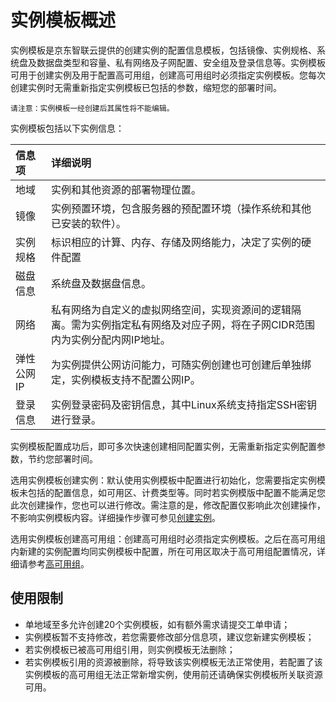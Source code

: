 # 实例模板概述
实例模板是京东智联云提供的创建实例的配置信息模板，包括镜像、实例规格、系统盘及数据盘类型和容量、私有网络及子网配置、安全组及登录信息等。实例模板可用于创建实例及用于配置高可用组，创建高可用组时必须指定实例模板。您每次创建实例时无需重新指定实例模板已包括的参数，缩短您的部署时间。
	
	请注意：实例模板一经创建后其属性将不能编辑。

实例模板包括以下实例信息：

信息项|详细说明
:---|:---
地域|实例和其他资源的部署物理位置。
镜像|实例预置环境，包含服务器的预配置环境（操作系统和其他已安装的软件）。
实例规格|标识相应的计算、内存、存储及网络能力，决定了实例的硬件配置
磁盘信息|系统盘及数据盘信息。
网络|私有网络为自定义的虚拟网络空间，实现资源间的逻辑隔离。需为实例指定私有网络及对应子网，将在子网CIDR范围内为实例分配内网IP地址。
弹性公网IP|为实例提供公网访问能力，可随实例创建也可创建后单独绑定，实例模板支持不配置公网IP。
登录信息|实例登录密码及密钥信息，其中Linux系统支持指定SSH密钥进行登录。

实例模板配置成功后，即可多次快速创建相同配置实例，无需重新指定实例配置参数，节约您部署时间。

选用实例模板创建实例：默认使用实例模板中配置进行初始化，您需要指定实例模板未包括的配置信息，如可用区、计费类型等。同时若实例模版中配置不能满足您此次创建操作，您也可以进行修改。需注意的是，修改配置仅影响此次创建操作，不影响实例模板内容。详细操作步骤可参见[创建实例](../Instance/Create-Instance.md)。

选用实例模板创建高可用组：创建高可用组时必须指定实例模板。之后在高可用组内新建的实例配置均同实例模板中配置，所在可用区取决于高可用组配置情况，详细请参考[高可用组](../../../Availability-Group/Introduction/Product-Overview.md)。

## 使用限制

* 单地域至多允许创建20个实例模板，如有额外需求请提交工单申请；
* 实例模板暂不支持修改，若您需要修改部分信息项，建议您新建实例模板；
* 若实例模板已被高可用组引用，则实例模板无法删除；
* 若实例模板引用的资源被删除，将导致该实例模板无法正常使用，若配置了该实例模板的高可用组无法正常新增实例，使用前还请确保实例模板所关联资源可用。

